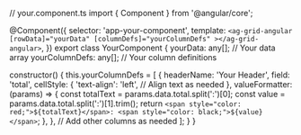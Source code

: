 // your.component.ts
import { Component } from '@angular/core';

@Component({
  selector: 'app-your-component',
  template: `
    <ag-grid-angular
      [rowData]="yourData"
      [columnDefs]="yourColumnDefs"
    ></ag-grid-angular>
  `,
})
export class YourComponent {
  yourData: any[]; // Your data array
  yourColumnDefs: any[]; // Your column definitions

  constructor() {
    this.yourColumnDefs = [
      {
        headerName: 'Your Header',
        field: 'total',
        cellStyle: {
          'text-align': 'left', // Align text as needed
        },
        valueFormatter: (params) => {
          const totalText = params.data.total.split(':')[0];
          const value = params.data.total.split(':')[1].trim();
          return `<span style="color: red;">${totalText}</span>: <span style="color: black;">${value}</span>`;
        },
      },
      // Add other columns as needed
    ];
  }
}
